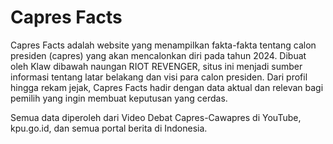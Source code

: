 # Capres Facts

Capres Facts adalah website yang menampilkan fakta-fakta tentang calon presiden (capres) yang akan mencalonkan diri pada tahun 2024. Dibuat oleh Klaw dibawah naungan RIOT REVENGER, situs ini menjadi sumber informasi tentang latar belakang dan visi para calon presiden. Dari profil hingga rekam jejak, Capres Facts hadir dengan data aktual dan relevan bagi pemilih yang ingin membuat keputusan yang cerdas.

Semua data diperoleh dari Video Debat Capres-Cawapres di YouTube, kpu.go.id, dan semua portal berita di Indonesia.
